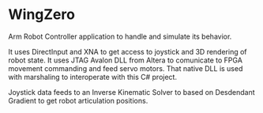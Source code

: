 # WingZero
Arm Robot Controller application to handle and simulate its behavior. 

It uses DirectInput and XNA to get access to joystick and 3D rendering of robot state. 
It uses JTAG Avalon DLL from Altera to comunicate to FPGA movement commanding and feed servo motors.
That native DLL is used with marshaling to interoperate with this C# project. 

Joystick data feeds to an Inverse Kinematic Solver to based on Desdendant Gradient to get robot articulation positions.

